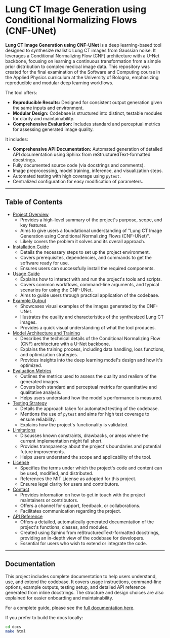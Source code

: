 # Lung CT Image Generation using Conditional Normalizing Flows (CNF-UNet)

[](https://github.com/Achintha9533/Pattern-Recognition/blob/main/LICENSE)
[](https://www.python.org/downloads/)
[](https://pytorch.org/)

**Lung CT Image Generation using CNF-UNet** is a deep learning-based tool designed to synthesize realistic Lung CT images from Gaussian noise. It leverages a Conditional Normalizing Flow (CNF) architecture with a U-Net backbone, focusing on learning a continuous transformation from a simple prior distribution to complex medical image data. This repository was created for the final examination of the Software and Computing course in the Applied Physics curriculum at the University of Bologna, emphasizing reproducible and modular deep learning workflows.

The tool offers:

  * **Reproducible Results:** Designed for consistent output generation given the same inputs and environment.
  * **Modular Design:** Codebase is structured into distinct, testable modules for clarity and maintainability.
  * **Comprehensive Evaluation:** Includes standard and perceptual metrics for assessing generated image quality.

It includes:

  * **Comprehensive API Documentation:** Automated generation of detailed API documentation using Sphinx from reStructuredText-formatted docstrings.
  * Fully documented source code (via docstrings and comments).
  * Image preprocessing, model training, inference, and visualization steps.
  * Automated testing with high coverage using `pytest`.
  * Centralized configuration for easy modification of parameters.

-----

## Table of Contents

  * [Project Overview](https://achintha9533.github.io/Pattern-Recognition/project_overview.html)
      * Provides a high-level summary of the project's purpose, scope, and key features.
      * Aims to give users a foundational understanding of "Lung CT Image Generation using Conditional Normalizing Flows (CNF-UNet)".
      * Likely covers the problem it solves and its overall approach.
  * [Installation Guide](https://achintha9533.github.io/Pattern-Recognition/installation.html)
      * Details the necessary steps to set up the project environment.
      * Covers prerequisites, dependencies, and commands to get the software ready for use.
      * Ensures users can successfully install the required components.
  * [Usage Guide](https://achintha9533.github.io/Pattern-Recognition/usage.html)
      * Explains how to interact with and run the project's tools and scripts.
      * Covers common workflows, command-line arguments, and typical scenarios for using the CNF-UNet.
      * Aims to guide users through practical application of the codebase.
  * [Example Output](https://achintha9533.github.io/Pattern-Recognition/example_outputs.html)
      * Showcases visual examples of the images generated by the CNF-UNet.
      * Illustrates the quality and characteristics of the synthesized Lung CT images.
      * Provides a quick visual understanding of what the tool produces.
  * [Model Architecture and Training](https://achintha9533.github.io/Pattern-Recognition/architecture.html)
      * Describes the technical details of the Conditional Normalizing Flow (CNF) architecture with a U-Net backbone.
      * Explains the training process, including data handling, loss functions, and optimization strategies.
      * Provides insights into the deep learning model's design and how it's optimized.
  * [Evaluation Metrics](https://achintha9533.github.io/Pattern-Recognition/evaluation.html)
      * Outlines the metrics used to assess the quality and realism of the generated images.
      * Covers both standard and perceptual metrics for quantitative and qualitative analysis.
      * Helps users understand how the model's performance is measured.
  * [Testing Strategy](https://achintha9533.github.io/Pattern-Recognition/testing.html)
      * Details the approach taken for automated testing of the codebase.
      * Mentions the use of `pytest` and aims for high test coverage to ensure reliability.
      * Explains how the project's functionality is validated.
  * [Limitations](https://achintha9533.github.io/Pattern-Recognition/limitation.html)
      * Discusses known constraints, drawbacks, or areas where the current implementation might fall short.
      * Provides transparency about the project's boundaries and potential future improvements.
      * Helps users understand the scope and applicability of the tool.
  * [License](https://achintha9533.github.io/Pattern-Recognition/license.html)
      * Specifies the terms under which the project's code and content can be used, modified, and distributed.
      * References the MIT License as adopted for this project.
      * Ensures legal clarity for users and contributors.
  * [Contact](https://achintha9533.github.io/Pattern-Recognition/contact.html)
      * Provides information on how to get in touch with the project maintainers or contributors.
      * Offers a channel for support, feedback, or collaborations.
      * Facilitates communication regarding the project.
  * [API Reference](https://achintha9533.github.io/Pattern-Recognition/modules.html)
      * Offers a detailed, automatically generated documentation of the project's functions, classes, and modules.
      * Created using Sphinx from reStructuredText-formatted docstrings, providing an in-depth view of the codebase for developers.
      * Essential for users who wish to extend or integrate the code.

-----

## Documentation

This project includes complete documentation to help users understand, use, and extend the codebase. It covers usage instructions, command-line options, example outputs, testing setup, and detailed API reference generated from inline docstrings. The structure and design choices are also explained for easier onboarding and maintainability.

For a complete guide, please see the [full documentation here](https://achintha9533.github.io/Pattern-Recognition/).

If you prefer to build the docs locally:

```bash
cd docs
make html
```